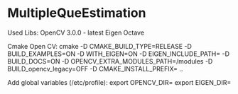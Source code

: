 MultipleQueEstimation
=====================

Used Libs:
	OpenCV 3.0.0 - latest
	Eigen
	Octave

Cmake Open CV: 
	cmake -D CMAKE_BUILD_TYPE=RELEASE -D BUILD_EXAMPLES=ON -D WITH_EIGEN=ON -D EIGEN_INCLUDE_PATH=<path to eigen> -D BUILD_DOCS=ON -D OPENCV_EXTRA_MODULES_PATH=<path to opencv_contrib>/modules -D BUILD_opencv_legacy=OFF -D CMAKE_INSTALL_PREFIX=<path to opencv install> ..

Add global variables (/etc/profile):
	export OPENCV_DIR=<path to opencv build>
	export EIGEN_DIR=<path to eigen home>

